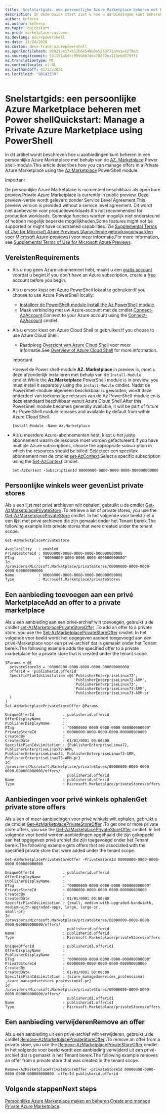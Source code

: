 ```yaml
---
title: 'Snelstartgids: een persoonlijke Azure Marketplace beheren met Power shell'
description: In deze Quick start ziet u hoe u aanbiedingen kunt beheren in een persoonlijke Azure Marketplace met behulp van Azure PowerShell.
author: keferna
ms.author: keferna
ms.topic: quickstart
ms.prod: marketplace-customer
ms.devlang: azurepowershell
ms.date: 11/24/2020
ms.custom: devx-track-azurepowershell
ms.openlocfilehash: d0021be17ab12b6e549b0e5263772a4a1e42f8a3
ms.sourcegitcommit: 531151a5dbc999b8b7de478d72ea115e6d579ff1
ms.translationtype: MT
ms.contentlocale: nl-NL
ms.lasthandoff: 01/13/2021
ms.locfileid: "98182338"
---
```

# <a name="quickstart-manage-a-private-azure-marketplace-using-powershell"></a><span data-ttu-id="61595-103">Snelstartgids: een persoonlijke Azure Marketplace beheren met Power shell</span><span class="sxs-lookup"><span data-stu-id="61595-103">Quickstart: Manage a Private Azure Marketplace using PowerShell</span></span>

<span data-ttu-id="61595-104">In dit artikel wordt beschreven hoe u aanbiedingen kunt beheren in een persoonlijke Azure Marketplace met behulp van de [AZ. Marketplace](/powershell/module/az.marketplace) Power shell-module.</span><span class="sxs-lookup"><span data-stu-id="61595-104">This article describes how you can manage offers in a Private Azure Marketplace using the [Az.Marketplace](/powershell/module/az.marketplace) PowerShell module.</span></span>

> [!IMPORTANT]
> <span data-ttu-id="61595-105">De persoonlijke Azure Marketplace is momenteel beschikbaar als open bare preview.</span><span class="sxs-lookup"><span data-stu-id="61595-105">Private Azure Marketplace is currently in public preview.</span></span> <span data-ttu-id="61595-106">Deze preview-versie wordt geleverd zonder Service Level Agreement.</span><span class="sxs-lookup"><span data-stu-id="61595-106">This preview version is provided without a service level agreement.</span></span> <span data-ttu-id="61595-107">Dit wordt niet aanbevolen voor productieworkloads.</span><span class="sxs-lookup"><span data-stu-id="61595-107">It's not recommended for production workloads.</span></span> <span data-ttu-id="61595-108">Sommige functies worden mogelijk niet ondersteund of hebben mogelijk beperkte mogelijkheden.</span><span class="sxs-lookup"><span data-stu-id="61595-108">Some features might not be supported or might have constrained capabilities.</span></span> <span data-ttu-id="61595-109">Zie [Supplemental Terms of Use for Microsoft Azure Previews (Aanvullende gebruiksvoorwaarden voor Microsoft Azure-previews)](https://azure.microsoft.com/support/legal/preview-supplemental-terms/) voor meer informatie.</span><span class="sxs-lookup"><span data-stu-id="61595-109">For more information, see [Supplemental Terms of Use for Microsoft Azure Previews](https://azure.microsoft.com/support/legal/preview-supplemental-terms/).</span></span>

## <a name="requirements"></a><span data-ttu-id="61595-110">Vereisten</span><span class="sxs-lookup"><span data-stu-id="61595-110">Requirements</span></span>

* <span data-ttu-id="61595-111">Als u nog geen Azure-abonnement hebt, maakt u een [gratis account](https://azure.microsoft.com/free/) voordat u begint.</span><span class="sxs-lookup"><span data-stu-id="61595-111">If you don't have an Azure subscription, create a [free](https://azure.microsoft.com/free/) account before you begin.</span></span>

* <span data-ttu-id="61595-112">Als u ervoor kiest om Azure PowerShell lokaal te gebruiken:</span><span class="sxs-lookup"><span data-stu-id="61595-112">If you choose to use Azure PowerShell locally:</span></span>
  * <span data-ttu-id="61595-113">[Installeer de PowerShell-module](/powershell/azure/install-az-ps).</span><span class="sxs-lookup"><span data-stu-id="61595-113">[Install the Az PowerShell module](/powershell/azure/install-az-ps).</span></span>
  * <span data-ttu-id="61595-114">Maak verbinding met uw Azure-account met de cmdlet [Connect-AzAccount](/powershell/module/az.accounts/connect-azaccount).</span><span class="sxs-lookup"><span data-stu-id="61595-114">Connect to your Azure account using the [Connect-AzAccount](/powershell/module/az.accounts/connect-azaccount) cmdlet.</span></span>
* <span data-ttu-id="61595-115">Als u ervoor kiest om Azure Cloud Shell te gebruiken:</span><span class="sxs-lookup"><span data-stu-id="61595-115">If you choose to use Azure Cloud Shell:</span></span>
  * <span data-ttu-id="61595-116">Raadpleeg [Overzicht van Azure Cloud Shell](/azure/cloud-shell/overview) voor meer informatie.</span><span class="sxs-lookup"><span data-stu-id="61595-116">See [Overview of Azure Cloud Shell](/azure/cloud-shell/overview) for more information.</span></span>

  > [!IMPORTANT]
  > <span data-ttu-id="61595-117">Hoewel de Power shell-module **AZ. Marketplace** in preview is, moet u deze afzonderlijk installeren met behulp van de `Install-Module` cmdlet.</span><span class="sxs-lookup"><span data-stu-id="61595-117">While the **Az.Marketplace** PowerShell module is in preview, you must install it separately using the `Install-Module` cmdlet.</span></span> <span data-ttu-id="61595-118">Nadat de PowerShell-module algemeen beschikbaar is geworden, wordt deze onderdeel van toekomstige releases van de Az PowerShell-module en is deze standaard beschikbaar vanuit Azure Cloud Shell.</span><span class="sxs-lookup"><span data-stu-id="61595-118">After this PowerShell module becomes generally available, it will be part of future Az PowerShell module releases and available by default from within Azure Cloud Shell.</span></span>

  ```azurepowershell-interactive
  Install-Module -Name Az.Marketplace
  ```

* <span data-ttu-id="61595-119">Als u meerdere Azure-abonnementen hebt, kiest u het juiste abonnement waarin de resource moet worden gefactureerd.</span><span class="sxs-lookup"><span data-stu-id="61595-119">If you have multiple Azure subscriptions, choose the appropriate subscription in which the resources should be billed.</span></span> <span data-ttu-id="61595-120">Selecteer een specifiek abonnement met de cmdlet [set-AzContext](/powershell/module/az.accounts/set-azcontext).</span><span class="sxs-lookup"><span data-stu-id="61595-120">Select a specific subscription using the [Set-AzContext](/powershell/module/az.accounts/set-azcontext) cmdlet.</span></span>

  ```azurepowershell-interactive
  Set-AzContext -SubscriptionId 00000000-0000-0000-0000-000000000000
  ```

## <a name="list-private-stores"></a><span data-ttu-id="61595-121">Persoonlijke winkels weer geven</span><span class="sxs-lookup"><span data-stu-id="61595-121">List private stores</span></span>

<span data-ttu-id="61595-122">Als u een lijst met privé archieven wilt ophalen, gebruikt u de cmdlet [Get-AzMarketplacePrivateStore](/powershell/module/az.marketplace/get-azmarketplaceprivatestore) .</span><span class="sxs-lookup"><span data-stu-id="61595-122">To retrieve a list of private stores, you use the [Get-AzMarketplacePrivateStore](/powershell/module/az.marketplace/get-azmarketplaceprivatestore) cmdlet.</span></span> <span data-ttu-id="61595-123">In het volgende voor beeld ziet u een lijst met privé archieven die zijn gemaakt onder het Tenant bereik.</span><span class="sxs-lookup"><span data-stu-id="61595-123">The following example lists private stores that were created under the tenant scope.</span></span>

```azurepowershell-interactive
Get-AzMarketplacePrivateStore
```

```Output
Availability   : enabled
PrivateStoreId : 00000000-0000-0000-0000-000000000000
ETag           : "00000000-0000-0000-0000-000000000000"
Id             : /providers/Microsoft.Marketplace/privateStores/00000000-0000-0000-0000-000000000000
Name           : 00000000-0000-0000-0000-000000000000
Type           : Microsoft.Marketplace/privateStores
```

## <a name="add-an-offer-to-a-private-marketplace"></a><span data-ttu-id="61595-124">Een aanbieding toevoegen aan een privé Marketplace</span><span class="sxs-lookup"><span data-stu-id="61595-124">Add an offer to a private marketplace</span></span>

<span data-ttu-id="61595-125">Als u een aanbieding aan een privé-archief wilt toevoegen, gebruikt u de cmdlet [set-AzMarketplacePrivateStoreOffer](/powershell/module/az.marketplace/set-azmarketplaceprivatestoreoffer) .</span><span class="sxs-lookup"><span data-stu-id="61595-125">To add an offer to a private store, you use the [Set-AzMarketplacePrivateStoreOffer](/powershell/module/az.marketplace/set-azmarketplaceprivatestoreoffer) cmdlet.</span></span> <span data-ttu-id="61595-126">In het volgende voor beeld wordt het opgegeven aanbod toegevoegd aan een privé-Marketplace voor een privé-archief dat is gemaakt onder het Tenant bereik.</span><span class="sxs-lookup"><span data-stu-id="61595-126">The following example adds the specified offer to a private marketplace for a private store that is created under the tenant scope.</span></span>

```azurepowershell-interactive
$Params = @{
  privateStoreId = '00000000-0000-0000-0000-000000000000'
  offerId = 'publisherid.offerid'
  SpecificPlanIdsLimitation =@('PublisherEnterpriseLinux72',
                               'PublisherEnterpriseLinux72-ARM',
                               'PublisherEnterpriseLinux73',
                               'PublisherEnterpriseLinux73-ARM',
                               'PublisherEnterpriseLinux73-ARM-pr'
  )
}
Set-AzMarketplacePrivateStoreOffer @Params
```

```Output
UniqueOfferId             : publisherid.offerid
OfferDisplayName          :
PublisherDisplayName      :
ETag                      : "00000000-0000-0000-0000-000000000000"
PrivateStoreId            : 00000000-0000-0000-0000-000000000000
CreatedBy                 :
CreatedDate               : 01/01/0001 00:00:00
SpecificPlanIdsLimitation : {PublisherEnterpriseLinux72, PublisherEnterpriseLinux72-ARM,
PublisherEnterpriseLinux73, PublisherEnterpriseLinux73-ARM, PublisherEnterpriseLinux73-ARM-pr}
Id                        :
/providers/Microsoft.Marketplace/privateStores/00000000-0000-0000-0000-000000000000/offers/
                            publisherid.offerid
Name                      : publisherid.offerid
Type                      : Microsoft.Marketplace/privateStores/offers
```

## <a name="get-private-store-offers"></a><span data-ttu-id="61595-127">Aanbiedingen voor privé winkels ophalen</span><span class="sxs-lookup"><span data-stu-id="61595-127">Get private store offers</span></span>

<span data-ttu-id="61595-128">Als u een of meer aanbiedingen voor privé winkels wilt ophalen, gebruikt u de cmdlet [Get-AzMarketplacePrivateStoreOffer](/powershell/module/az.marketplace/get-azmarketplaceprivatestoreoffer) .</span><span class="sxs-lookup"><span data-stu-id="61595-128">To get one or more private store offers, you use the [Get-AzMarketplacePrivateStoreOffer](/powershell/module/az.marketplace/get-azmarketplaceprivatestoreoffer) cmdlet.</span></span> <span data-ttu-id="61595-129">In het volgende voor beeld worden aanbiedingen opgehaald die zijn gekoppeld aan het opgegeven privé archief die zijn toegevoegd onder het Tenant bereik.</span><span class="sxs-lookup"><span data-stu-id="61595-129">The following example gets offers that are associated with the specified private store that were added under the tenant scope.</span></span>

```azurepowershell-interactive
Get-AzMarketplacePrivateStoreOffer -PrivateStoreId 00000000-0000-0000-0000-000000000000
```

```Output
UniqueOfferId             : publisherid.offerid
OfferDisplayName          :
PublisherDisplayName      :
ETag                      : "00000000-0000-0000-0000-000000000000"
PrivateStoreId            : 00000000-0000-0000-0000-000000000000
CreatedBy                 :
CreatedDate               : 01/01/0001 00:00:00
SpecificPlanIdsLimitation : {small, medium-with-upgraded-bandwidth, medium-with-upgraded-apps, large, large-pr,
small-pr}
Id                        :
/providers/Microsoft.Marketplace/privateStores/00000000-0000-0000-0000-000000000000/offers/
                            publisherid.offerid
Name                      : publisherid.offerid
Type                      : Microsoft.Marketplace/privateStores/offers

UniqueOfferId             : publisherid1.offerid1
OfferDisplayName          :
PublisherDisplayName      :
ETag                      : "00000000-0000-0000-0000-000000000000"
PrivateStoreId            : 00000000-0000-0000-0000-000000000000
CreatedBy                 :
CreatedDate               : 01/01/0001 00:00:00
SpecificPlanIdsLimitation : {azure_managedservices_professional ,azure_managedservices_professional-pr}
Id                        :
/providers/Microsoft.Marketplace/privateStores/00000000-0000-0000-0000-000000000000/offers/
                            publisherid1.offerid1
Name                      : publisherid1.offerid1
Type                      : Microsoft.Marketplace/privateStores/offers
```

## <a name="remove-an-offer"></a><span data-ttu-id="61595-130">Een aanbieding verwijderen</span><span class="sxs-lookup"><span data-stu-id="61595-130">Remove an offer</span></span>

<span data-ttu-id="61595-131">Als u een aanbieding uit een privé-archief wilt verwijderen, gebruikt u de cmdlet [Remove-AzMarketplacePrivateStoreOffer](/powershell/module/az.marketplace/remove-azmarketplaceprivatestoreoffer) .</span><span class="sxs-lookup"><span data-stu-id="61595-131">To remove an offer from a private store, you use the [Remove-AzMarketplacePrivateStoreOffer](/powershell/module/az.marketplace/remove-azmarketplaceprivatestoreoffer) cmdlet.</span></span> <span data-ttu-id="61595-132">In het volgende voor beeld wordt een aanbieding verwijderd uit een privé-archief dat is gemaakt in het Tenant bereik.</span><span class="sxs-lookup"><span data-stu-id="61595-132">The following example removes an offer from a private store that was created in the tenant scope.</span></span>

```azurepowershell-interactive
Remove-AzMarketplacePrivateStoreOffer -privateStoreId 00000000-0000-0000-0000-000000000000 -offerId publisherid.offerid
```

## <a name="next-steps"></a><span data-ttu-id="61595-133">Volgende stappen</span><span class="sxs-lookup"><span data-stu-id="61595-133">Next steps</span></span>

<span data-ttu-id="61595-134">[Persoonlijke Azure Marketplace maken en beheren](create-manage-private-azure-marketplace.md).</span><span class="sxs-lookup"><span data-stu-id="61595-134">[Create and manage Private Azure Marketplace](create-manage-private-azure-marketplace.md).</span></span>